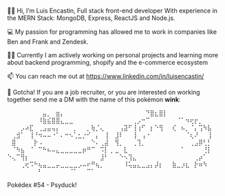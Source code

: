 👋🏻 Hi, I’m Luis Encastin, Full stack front-end developer With experience in the MERN Stack: MongoDB, Express, ReactJS and Node.js. 

💻 My passion for programming has allowed me to work in companies like Ben and Frank and Zendesk.

🧑‍💻 Currently I am actively working on personal projects and learning more about backend programming, shopify and the e-commerce ecosystem

📫 You can reach me out at https://www.linkedin.com/in/luisencastin/

👾 Gotcha! If you are a job recruiter, or you are interested on working together send me a DM with the name of this pokémon **wink**:

⠀⠀⠀⠀⠀⠀⠀⠀⣤⡀⠀⣶⡄⠀⠀⠀⠀⠀⠀⠀⠀⠀⠀
⠀⠀⠀⠀⠀⠀⠀⠀⠙⣿⣆⣿⡇⠀⠀⠀⠀⠀⠀⠀⠀⠀⠀
⠀⠀⠀⠀⠀⠀⠀⠸⣷⣮⣿⣿⣄⣀⣀⠀⠀⠀⠀⠀⠀⠀⠀
⠀⠀⠀⠀⠀⢀⡠⠒⠉⠀⠀⠀⠀⠀⠀⠈⠁⠲⢖⡖⡀⠀⠀
⠀⠀⠀⡠⠴⣏⠀⢀⣠⣤⢤⡄⠀⠀⠀⡀⠀⠀⡀⢷⡈⢄⠀
⠀⠀⢠⣽⠋⢸⢰⠋⠀⡆⠑⢻⠀⠀⢎⠀⠦⡀⠈⡄⢩⠳⣧
⠀⢀⣺⠁⠀⢸⠘⠲⠤⠤⠐⠁⠄⠒⠢⢁⣂⡐⠊⠀⡄⠀⢸
⠀⣸⠇⠀⠀⢸⠀⢠⠐⠀⠀⠀⠀⠀⠀⠀⠀⠈⢆⠜⠀⠀⢸
⠀⣿⠀⠀⠀⠀⡗⠠⠀⠀⠀⠀⠀⠀⠀⠀⠀⠀⠀⠑⠄⢀⣼
⠀⢻⡀⠀⠀⢀⢹⡀⠀⠀⠀⠀⠀⠀⠀⠀⠀⠀⢀⣠⡿⢃⡃
⠀⠈⠳⣦⠀⠈⠀⠉⠓⠦⠤⣄⣀⣀⣀⣀⣀⡶⠛⠉⠀⠩⡇
⡀⣀⠀⣇⠀⠀⠀⠀⠀⠀⠀⠀⠀⠀⠀⠀⠁⠀⠀⠀⠀⢘⡇
⠑⢄⠉⢻⡆⠀⠀⠀⠀⠀⠀⠀⠀⠀⠀⠀⠀⠀⠀⠀⠀⣸⠃
⠀⠀⠑⠢⢹⣄⠀⠀⠀⠀⠀⠀⠀⠀⠀⠀⠀⠀⠀⢀⡴⠁⠀
⠀⠀⠀⢀⢖⠩⠓⢦⣤⣀⣀⡤⣀⣀⣀⣀⡠⠤⠖⠛⢦⡀⠀
⠀⠀⠀⠸⢥⣤⣄⣀⣠⡄⡼⡆⠀⠀⣷⣀⡰⣆⠀⡗⠶⠳⠀
⠀⠀⠀⠀⠀⠀⠀⠃⠀⠀⠀⠀⠀⠀⠈⠁⠀⠀⠉⠁⠀⠀⠀

Pokédex #54 - Psyduck!
